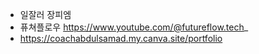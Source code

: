 - 일잘러 장피엠
- 퓨쳐플로우 https://www.youtube.com/@futureflow.tech_
- https://coachabdulsamad.my.canva.site/portfolio